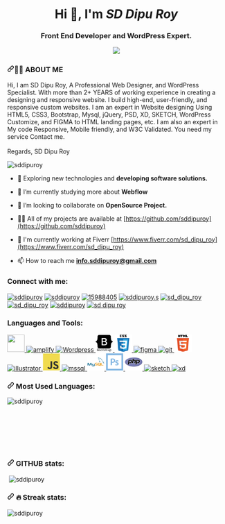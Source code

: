 <h1 align="center">Hi 👋, I'm <i>SD Dipu Roy</i></h1>
<h3 align="center">Front End Developer and WordPress Expert.</h3>

<p dir="auto" align="center">
    <a href="https://git.io/typing-svg" rel="nofollow"><img src="https://camo.githubusercontent.com/3e227bb5bbc657444206f3f69fc6ed8f239f41137cc5bca4111b6a7f088b9c59/68747470733a2f2f726561646d652d747970696e672d7376672e6865726f6b756170702e636f6d2f3f636f6c6f723d2532334637344334432673697a653d32352663656e7465723d74727565267643656e7465723d747275652677696474683d363030266c696e65733d42652b612b4c6561726e6572" data-canonical-src="https://readme-typing-svg.herokuapp.com/?color=%23F74C4C&amp;size=25&amp;center=true&amp;vCenter=true&amp;width=600&amp;lines=Be+a+Learner" style="max-width: 100%;"></a>
</p>

<h3 dir="auto"><a id="user-content-️-about-me-" class="anchor" aria-hidden="true" href="#️-about-me-"><svg class="octicon octicon-link" viewBox="0 0 16 16" version="1.1" width="16" height="16" aria-hidden="true"><path fill-rule="evenodd" d="M7.775 3.275a.75.75 0 001.06 1.06l1.25-1.25a2 2 0 112.83 2.83l-2.5 2.5a2 2 0 01-2.83 0 .75.75 0 00-1.06 1.06 3.5 3.5 0 004.95 0l2.5-2.5a3.5 3.5 0 00-4.95-4.95l-1.25 1.25zm-4.69 9.64a2 2 0 010-2.83l2.5-2.5a2 2 0 012.83 0 .75.75 0 001.06-1.06 3.5 3.5 0 00-4.95 0l-2.5 2.5a3.5 3.5 0 004.95 4.95l1.25-1.25a.75.75 0 00-1.06-1.06l-1.25 1.25a2 2 0 01-2.83 0z"></path></svg></a><g-emoji class="g-emoji" alias="raising_hand_man" fallback-src="https://github.githubassets.com/images/icons/emoji/unicode/1f64b-2642.png">🙋‍♂️</g-emoji> ABOUT ME </h3>

<p align="left">
    Hi, I am SD Dipu Roy, A Professional Web Designer, and WordPress Specialist. With more than 2+ YEARS of working experience in creating a designing and responsive website. I build high-end, user-friendly, and responsive custom websites. I am an expert in Website designing Using HTML5, CSS3, Bootstrap, Mysql, jQuery, PSD, XD, SKETCH, WordPress Customize, and FIGMA to HTML landing pages, etc. I am also an expert in My code Responsive, Mobile friendly, and W3C Validated. You need my service Contact me. <br><br>
    Regards,
    SD Dipu Roy
</p>

<p align="left"> <img src="https://komarev.com/ghpvc/?username=sddipuroy&label=Profile%20views&color=0e75b6&style=flat" alt="sddipuroy" /> </p>

- 🔭 Exploring new technologies and **developing software solutions.**

- 🌱 I’m currently studying more about **Webflow**

- 👯 I’m looking to collaborate on **OpenSource Project.**

- 👨‍💻 All of my projects are available at [https://github.com/sddipuroy](https://github.com/sddipuroy)

- 🔗 I'm currently working at Fiverr [https://www.fiverr.com/sd_dipu_roy](https://www.fiverr.com/sd_dipu_roy)

- 📫 How to reach me **info.sddipuroy@gmail.com**

<h3 align="left">Connect with me:</h3>
<p align="left">
<a href="https://twitter.com/sddipuroy" target="blank"><img align="center" src="https://raw.githubusercontent.com/rahuldkjain/github-profile-readme-generator/master/src/images/icons/Social/twitter.svg" alt="sddipuroy" height="30" width="40" /></a>
<a href="https://linkedin.com/in/sddipuroy" target="blank"><img align="center" src="https://raw.githubusercontent.com/rahuldkjain/github-profile-readme-generator/master/src/images/icons/Social/linked-in-alt.svg" alt="sddipuroy" height="30" width="40" /></a>
<a href="https://stackoverflow.com/users/15988405" target="blank"><img align="center" src="https://raw.githubusercontent.com/rahuldkjain/github-profile-readme-generator/master/src/images/icons/Social/stack-overflow.svg" alt="15988405" height="30" width="40" /></a>
<a href="https://fb.com/sddipuroy.1" target="blank"><img align="center" src="https://raw.githubusercontent.com/rahuldkjain/github-profile-readme-generator/master/src/images/icons/Social/facebook.svg" alt="sddipuroy.s" height="30" width="40" /></a>
<a href="https://instagram.com/sd_dipu_roy" target="blank"><img align="center" src="https://raw.githubusercontent.com/rahuldkjain/github-profile-readme-generator/master/src/images/icons/Social/instagram.svg" alt="sd_dipu_roy" height="30" width="40" /></a>
<a href="https://www.fiverr.com/sd_dipu_roy" target="blank"><img align="center" src="https://fiverr-res.cloudinary.com/npm-assets/layout-server/favicon.52df53a.ico" alt="sd_dipu_roy" height="30" width="40" /></a>
<a href="https://dribbble.com/sddipuroy" target="blank"><img align="center" src="https://raw.githubusercontent.com/rahuldkjain/github-profile-readme-generator/master/src/images/icons/Social/dribbble.svg" alt="sddipuroy" height="30" width="40" /></a>
<a href="https://www.youtube.com/@sddipuroy" target="blank"><img align="center" src="https://raw.githubusercontent.com/rahuldkjain/github-profile-readme-generator/master/src/images/icons/Social/youtube.svg" alt="sd dipu roy" height="30" width="40" /></a>
</p>

<h3 align="left">Languages and Tools:</h3>
<p align="left"> <a href="https://sddipuroy.webflow.io/" target="_blank" rel="noreferrer"> <img src="https://assets-global.website-files.com/5d3e265ac89f6a3e64292efc/5d5595354de4fbdd8c554dba_default_webclip.png" width="40" height="40"/> </a><a href="https://www.squarespace.com/" target="_blank" rel="noreferrer"> <img src="https://images.squarespace-cdn.com/content/5134cbefe4b0c6fb04df8065/1541453017272-VW5DX9K6F21C7VZZTZYR/sqsp-favicon.ico?content-type=image%2Fx-icon" alt="amplify" width="40" height="40"/> </a> <a href="https://sddipuroy.wordpress.com/" target="_blank" rel="noreferrer"> <img src="https://s1.wp.com/i/favicons/favicon-96x96.png" alt="Wordpress" width="40" height="40"/> </a> <a href="https://getbootstrap.com" target="_blank" rel="noreferrer"> <img src="https://raw.githubusercontent.com/devicons/devicon/master/icons/bootstrap/bootstrap-plain-wordmark.svg" alt="bootstrap" width="40" height="40"/> </a> <a href="https://www.w3schools.com/css/" target="_blank" rel="noreferrer"> <img src="https://raw.githubusercontent.com/devicons/devicon/master/icons/css3/css3-original-wordmark.svg" alt="css3" width="40" height="40"/> </a> <a href="https://www.figma.com/" target="_blank" rel="noreferrer"> <img src="https://www.vectorlogo.zone/logos/figma/figma-icon.svg" alt="figma" width="40" height="40"/> </a> <a href="https://git-scm.com/" target="_blank" rel="noreferrer"> <img src="https://www.vectorlogo.zone/logos/git-scm/git-scm-icon.svg" alt="git" width="40" height="40"/> </a> <a href="https://www.w3.org/html/" target="_blank" rel="noreferrer"> <img src="https://raw.githubusercontent.com/devicons/devicon/master/icons/html5/html5-original-wordmark.svg" alt="html5" width="40" height="40"/> </a> <a href="https://www.adobe.com/in/products/illustrator.html" target="_blank" rel="noreferrer"> <img src="https://www.vectorlogo.zone/logos/adobe_illustrator/adobe_illustrator-icon.svg" alt="illustrator" width="40" height="40"/> </a> <a href="https://developer.mozilla.org/en-US/docs/Web/JavaScript" target="_blank" rel="noreferrer"> <img src="https://raw.githubusercontent.com/devicons/devicon/master/icons/javascript/javascript-original.svg" alt="javascript" width="40" height="40"/> </a> <a href="https://www.microsoft.com/en-us/sql-server" target="_blank" rel="noreferrer"> <img src="https://www.svgrepo.com/show/303229/microsoft-sql-server-logo.svg" alt="mssql" width="40" height="40"/> </a> <a href="https://www.mysql.com/" target="_blank" rel="noreferrer"> <img src="https://raw.githubusercontent.com/devicons/devicon/master/icons/mysql/mysql-original-wordmark.svg" alt="mysql" width="40" height="40"/> </a> <a href="https://www.photoshop.com/en" target="_blank" rel="noreferrer"> <img src="https://raw.githubusercontent.com/devicons/devicon/master/icons/photoshop/photoshop-line.svg" alt="photoshop" width="40" height="40"/> </a> <a href="https://www.php.net" target="_blank" rel="noreferrer"> <img src="https://raw.githubusercontent.com/devicons/devicon/master/icons/php/php-original.svg" alt="php" width="40" height="40"/> </a> <a href="https://www.sketch.com/" target="_blank" rel="noreferrer"> <img src="https://www.vectorlogo.zone/logos/sketchapp/sketchapp-icon.svg" alt="sketch" width="40" height="40"/> </a> <a href="https://www.adobe.com/products/xd.html" target="_blank" rel="noreferrer"> <img src="https://cdn.worldvectorlogo.com/logos/adobe-xd.svg" alt="xd" width="40" height="40"/> </a> </p>

<h3 dir="auto"><a id="user-content--most-used-languages-" class="anchor" aria-hidden="true" href="#-most-used-languages-"><svg class="octicon octicon-link" viewBox="0 0 16 16" version="1.1" width="16" height="16" aria-hidden="true"><path fill-rule="evenodd" d="M7.775 3.275a.75.75 0 001.06 1.06l1.25-1.25a2 2 0 112.83 2.83l-2.5 2.5a2 2 0 01-2.83 0 .75.75 0 00-1.06 1.06 3.5 3.5 0 004.95 0l2.5-2.5a3.5 3.5 0 00-4.95-4.95l-1.25 1.25zm-4.69 9.64a2 2 0 010-2.83l2.5-2.5a2 2 0 012.83 0 .75.75 0 001.06-1.06 3.5 3.5 0 00-4.95 0l-2.5 2.5a3.5 3.5 0 004.95 4.95l1.25-1.25a.75.75 0 00-1.06-1.06l-1.25 1.25a2 2 0 01-2.83 0z"></path></svg></a> Most Used Languages: </h3>

<p><img align="left" src="https://github-readme-stats.vercel.app/api/top-langs?username=sddipuroy&show_icons=true&locale=en&layout=compact" alt="sddipuroy" /></p> <br><br><br><br><br><br><br>

<h3 dir="auto"><a id="user-content--github-stats-" class="anchor" aria-hidden="true" href="#-github-stats-"><svg class="octicon octicon-link" viewBox="0 0 16 16" version="1.1" width="16" height="16" aria-hidden="true"><path fill-rule="evenodd" d="M7.775 3.275a.75.75 0 001.06 1.06l1.25-1.25a2 2 0 112.83 2.83l-2.5 2.5a2 2 0 01-2.83 0 .75.75 0 00-1.06 1.06 3.5 3.5 0 004.95 0l2.5-2.5a3.5 3.5 0 00-4.95-4.95l-1.25 1.25zm-4.69 9.64a2 2 0 010-2.83l2.5-2.5a2 2 0 012.83 0 .75.75 0 001.06-1.06 3.5 3.5 0 00-4.95 0l-2.5 2.5a3.5 3.5 0 004.95 4.95l1.25-1.25a.75.75 0 00-1.06-1.06l-1.25 1.25a2 2 0 01-2.83 0z"></path></svg></a> GITHUB stats: </h3>
<p>&nbsp;<img align="center" src="https://github-readme-stats.vercel.app/api?username=sddipuroy&show_icons=true&locale=en" alt="sddipuroy" /></p>

<h3 dir="auto"><a id="user-content---streak-stats-" class="anchor" aria-hidden="true" href="#--streak-stats-"><svg class="octicon octicon-link" viewBox="0 0 16 16" version="1.1" width="16" height="16" aria-hidden="true"><path fill-rule="evenodd" d="M7.775 3.275a.75.75 0 001.06 1.06l1.25-1.25a2 2 0 112.83 2.83l-2.5 2.5a2 2 0 01-2.83 0 .75.75 0 00-1.06 1.06 3.5 3.5 0 004.95 0l2.5-2.5a3.5 3.5 0 00-4.95-4.95l-1.25 1.25zm-4.69 9.64a2 2 0 010-2.83l2.5-2.5a2 2 0 012.83 0 .75.75 0 001.06-1.06 3.5 3.5 0 00-4.95 0l-2.5 2.5a3.5 3.5 0 004.95 4.95l1.25-1.25a.75.75 0 00-1.06-1.06l-1.25 1.25a2 2 0 01-2.83 0z"></path></svg></a> <g-emoji class="g-emoji" alias="fire" fallback-src="https://github.githubassets.com/images/icons/emoji/unicode/1f525.png">🔥</g-emoji> Streak stats: </h3>
<p><img align="center" src="https://github-readme-streak-stats.herokuapp.com/?user=sddipuroy&" alt="sddipuroy" /></p><br>

